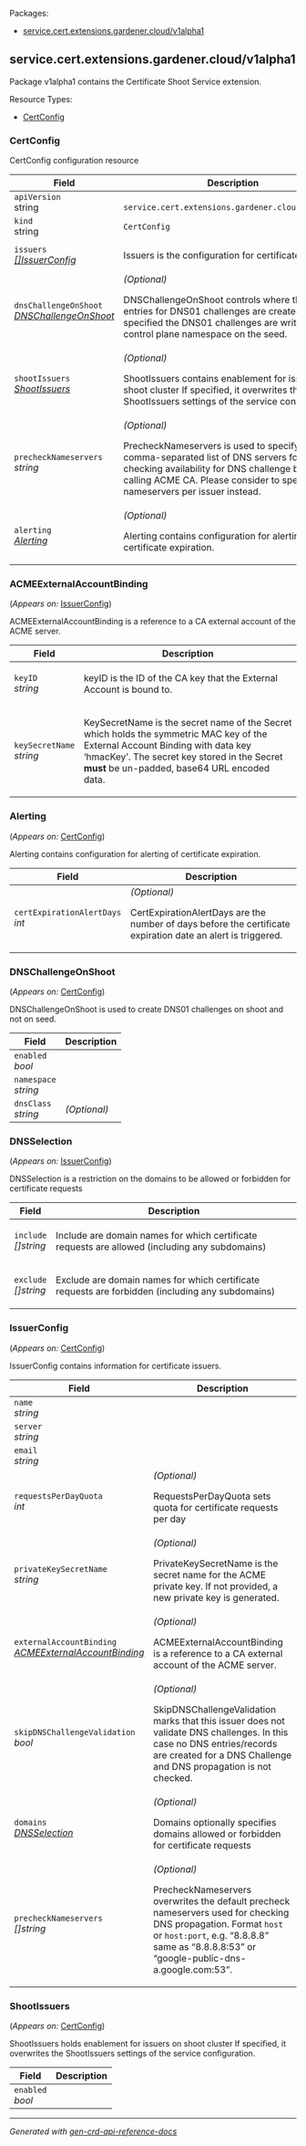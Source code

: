 <p>Packages:</p>
<ul>
<li>
<a href="#service.cert.extensions.gardener.cloud%2fv1alpha1">service.cert.extensions.gardener.cloud/v1alpha1</a>
</li>
</ul>
<h2 id="service.cert.extensions.gardener.cloud/v1alpha1">service.cert.extensions.gardener.cloud/v1alpha1</h2>
<p>
<p>Package v1alpha1 contains the Certificate Shoot Service extension.</p>
</p>
Resource Types:
<ul><li>
<a href="#service.cert.extensions.gardener.cloud/v1alpha1.CertConfig">CertConfig</a>
</li></ul>
<h3 id="service.cert.extensions.gardener.cloud/v1alpha1.CertConfig">CertConfig
</h3>
<p>
<p>CertConfig configuration resource</p>
</p>
<table>
<thead>
<tr>
<th>Field</th>
<th>Description</th>
</tr>
</thead>
<tbody>
<tr>
<td>
<code>apiVersion</code></br>
string</td>
<td>
<code>
service.cert.extensions.gardener.cloud/v1alpha1
</code>
</td>
</tr>
<tr>
<td>
<code>kind</code></br>
string
</td>
<td><code>CertConfig</code></td>
</tr>
<tr>
<td>
<code>issuers</code></br>
<em>
<a href="#service.cert.extensions.gardener.cloud/v1alpha1.IssuerConfig">
[]IssuerConfig
</a>
</em>
</td>
<td>
<p>Issuers is the configuration for certificate issuers.</p>
</td>
</tr>
<tr>
<td>
<code>dnsChallengeOnShoot</code></br>
<em>
<a href="#service.cert.extensions.gardener.cloud/v1alpha1.DNSChallengeOnShoot">
DNSChallengeOnShoot
</a>
</em>
</td>
<td>
<em>(Optional)</em>
<p>DNSChallengeOnShoot controls where the DNS entries for DNS01 challenges are created.
If not specified the DNS01 challenges are written to the control plane namespace on the seed.</p>
</td>
</tr>
<tr>
<td>
<code>shootIssuers</code></br>
<em>
<a href="#service.cert.extensions.gardener.cloud/v1alpha1.ShootIssuers">
ShootIssuers
</a>
</em>
</td>
<td>
<em>(Optional)</em>
<p>ShootIssuers contains enablement for issuers on shoot cluster
If specified, it overwrites the ShootIssuers settings of the service configuration.</p>
</td>
</tr>
<tr>
<td>
<code>precheckNameservers</code></br>
<em>
string
</em>
</td>
<td>
<em>(Optional)</em>
<p>PrecheckNameservers is used to specify a comma-separated list of DNS servers for checking availability for DNS
challenge before calling ACME CA. Please consider to specify nameservers per issuer instead.</p>
</td>
</tr>
<tr>
<td>
<code>alerting</code></br>
<em>
<a href="#service.cert.extensions.gardener.cloud/v1alpha1.Alerting">
Alerting
</a>
</em>
</td>
<td>
<em>(Optional)</em>
<p>Alerting contains configuration for alerting of certificate expiration.</p>
</td>
</tr>
</tbody>
</table>
<h3 id="service.cert.extensions.gardener.cloud/v1alpha1.ACMEExternalAccountBinding">ACMEExternalAccountBinding
</h3>
<p>
(<em>Appears on:</em>
<a href="#service.cert.extensions.gardener.cloud/v1alpha1.IssuerConfig">IssuerConfig</a>)
</p>
<p>
<p>ACMEExternalAccountBinding is a reference to a CA external account of the ACME server.</p>
</p>
<table>
<thead>
<tr>
<th>Field</th>
<th>Description</th>
</tr>
</thead>
<tbody>
<tr>
<td>
<code>keyID</code></br>
<em>
string
</em>
</td>
<td>
<p>keyID is the ID of the CA key that the External Account is bound to.</p>
</td>
</tr>
<tr>
<td>
<code>keySecretName</code></br>
<em>
string
</em>
</td>
<td>
<p>KeySecretName is the secret name of the
Secret which holds the symmetric MAC key of the External Account Binding with data key &lsquo;hmacKey&rsquo;.
The secret key stored in the Secret <strong>must</strong> be un-padded, base64 URL
encoded data.</p>
</td>
</tr>
</tbody>
</table>
<h3 id="service.cert.extensions.gardener.cloud/v1alpha1.Alerting">Alerting
</h3>
<p>
(<em>Appears on:</em>
<a href="#service.cert.extensions.gardener.cloud/v1alpha1.CertConfig">CertConfig</a>)
</p>
<p>
<p>Alerting contains configuration for alerting of certificate expiration.</p>
</p>
<table>
<thead>
<tr>
<th>Field</th>
<th>Description</th>
</tr>
</thead>
<tbody>
<tr>
<td>
<code>certExpirationAlertDays</code></br>
<em>
int
</em>
</td>
<td>
<em>(Optional)</em>
<p>CertExpirationAlertDays are the number of days before the certificate expiration date an alert is triggered.</p>
</td>
</tr>
</tbody>
</table>
<h3 id="service.cert.extensions.gardener.cloud/v1alpha1.DNSChallengeOnShoot">DNSChallengeOnShoot
</h3>
<p>
(<em>Appears on:</em>
<a href="#service.cert.extensions.gardener.cloud/v1alpha1.CertConfig">CertConfig</a>)
</p>
<p>
<p>DNSChallengeOnShoot is used to create DNS01 challenges on shoot and not on seed.</p>
</p>
<table>
<thead>
<tr>
<th>Field</th>
<th>Description</th>
</tr>
</thead>
<tbody>
<tr>
<td>
<code>enabled</code></br>
<em>
bool
</em>
</td>
<td>
</td>
</tr>
<tr>
<td>
<code>namespace</code></br>
<em>
string
</em>
</td>
<td>
</td>
</tr>
<tr>
<td>
<code>dnsClass</code></br>
<em>
string
</em>
</td>
<td>
<em>(Optional)</em>
</td>
</tr>
</tbody>
</table>
<h3 id="service.cert.extensions.gardener.cloud/v1alpha1.DNSSelection">DNSSelection
</h3>
<p>
(<em>Appears on:</em>
<a href="#service.cert.extensions.gardener.cloud/v1alpha1.IssuerConfig">IssuerConfig</a>)
</p>
<p>
<p>DNSSelection is a restriction on the domains to be allowed or forbidden for certificate requests</p>
</p>
<table>
<thead>
<tr>
<th>Field</th>
<th>Description</th>
</tr>
</thead>
<tbody>
<tr>
<td>
<code>include</code></br>
<em>
[]string
</em>
</td>
<td>
<p>Include are domain names for which certificate requests are allowed (including any subdomains)</p>
</td>
</tr>
<tr>
<td>
<code>exclude</code></br>
<em>
[]string
</em>
</td>
<td>
<p>Exclude are domain names for which certificate requests are forbidden (including any subdomains)</p>
</td>
</tr>
</tbody>
</table>
<h3 id="service.cert.extensions.gardener.cloud/v1alpha1.IssuerConfig">IssuerConfig
</h3>
<p>
(<em>Appears on:</em>
<a href="#service.cert.extensions.gardener.cloud/v1alpha1.CertConfig">CertConfig</a>)
</p>
<p>
<p>IssuerConfig contains information for certificate issuers.</p>
</p>
<table>
<thead>
<tr>
<th>Field</th>
<th>Description</th>
</tr>
</thead>
<tbody>
<tr>
<td>
<code>name</code></br>
<em>
string
</em>
</td>
<td>
</td>
</tr>
<tr>
<td>
<code>server</code></br>
<em>
string
</em>
</td>
<td>
</td>
</tr>
<tr>
<td>
<code>email</code></br>
<em>
string
</em>
</td>
<td>
</td>
</tr>
<tr>
<td>
<code>requestsPerDayQuota</code></br>
<em>
int
</em>
</td>
<td>
<em>(Optional)</em>
<p>RequestsPerDayQuota sets quota for certificate requests per day</p>
</td>
</tr>
<tr>
<td>
<code>privateKeySecretName</code></br>
<em>
string
</em>
</td>
<td>
<em>(Optional)</em>
<p>PrivateKeySecretName is the secret name for the ACME private key.
If not provided, a new private key is generated.</p>
</td>
</tr>
<tr>
<td>
<code>externalAccountBinding</code></br>
<em>
<a href="#service.cert.extensions.gardener.cloud/v1alpha1.ACMEExternalAccountBinding">
ACMEExternalAccountBinding
</a>
</em>
</td>
<td>
<em>(Optional)</em>
<p>ACMEExternalAccountBinding is a reference to a CA external account of the ACME server.</p>
</td>
</tr>
<tr>
<td>
<code>skipDNSChallengeValidation</code></br>
<em>
bool
</em>
</td>
<td>
<em>(Optional)</em>
<p>SkipDNSChallengeValidation marks that this issuer does not validate DNS challenges.
In this case no DNS entries/records are created for a DNS Challenge and DNS propagation
is not checked.</p>
</td>
</tr>
<tr>
<td>
<code>domains</code></br>
<em>
<a href="#service.cert.extensions.gardener.cloud/v1alpha1.DNSSelection">
DNSSelection
</a>
</em>
</td>
<td>
<em>(Optional)</em>
<p>Domains optionally specifies domains allowed or forbidden for certificate requests</p>
</td>
</tr>
<tr>
<td>
<code>precheckNameservers</code></br>
<em>
[]string
</em>
</td>
<td>
<em>(Optional)</em>
<p>PrecheckNameservers overwrites the default precheck nameservers used for checking DNS propagation.
Format <code>host</code> or <code>host:port</code>, e.g. &ldquo;8.8.8.8&rdquo; same as &ldquo;8.8.8.8:53&rdquo; or &ldquo;google-public-dns-a.google.com:53&rdquo;.</p>
</td>
</tr>
</tbody>
</table>
<h3 id="service.cert.extensions.gardener.cloud/v1alpha1.ShootIssuers">ShootIssuers
</h3>
<p>
(<em>Appears on:</em>
<a href="#service.cert.extensions.gardener.cloud/v1alpha1.CertConfig">CertConfig</a>)
</p>
<p>
<p>ShootIssuers holds enablement for issuers on shoot cluster
If specified, it overwrites the ShootIssuers settings of the service configuration.</p>
</p>
<table>
<thead>
<tr>
<th>Field</th>
<th>Description</th>
</tr>
</thead>
<tbody>
<tr>
<td>
<code>enabled</code></br>
<em>
bool
</em>
</td>
<td>
</td>
</tr>
</tbody>
</table>
<hr/>
<p><em>
Generated with <a href="https://github.com/ahmetb/gen-crd-api-reference-docs">gen-crd-api-reference-docs</a>
</em></p>
